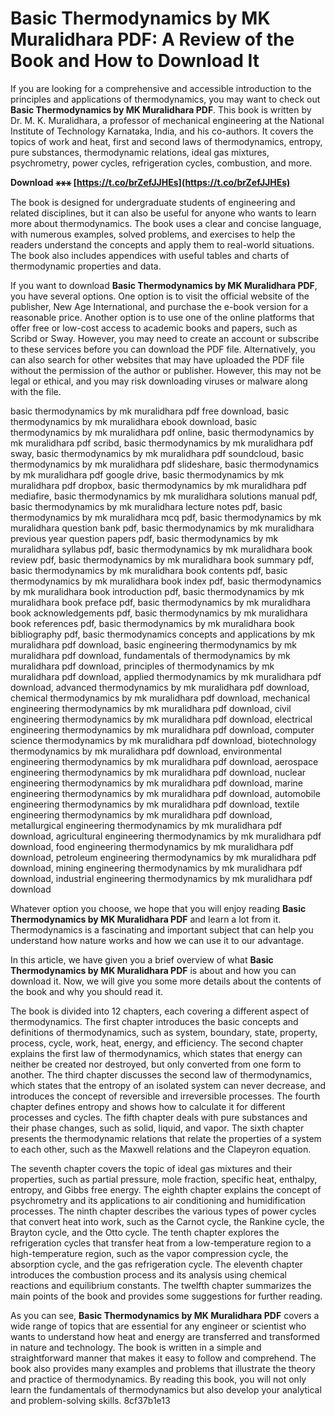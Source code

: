 
 
# Basic Thermodynamics by MK Muralidhara PDF: A Review of the Book and How to Download It
  
If you are looking for a comprehensive and accessible introduction to the principles and applications of thermodynamics, you may want to check out **Basic Thermodynamics by MK Muralidhara PDF**. This book is written by Dr. M. K. Muralidhara, a professor of mechanical engineering at the National Institute of Technology Karnataka, India, and his co-authors. It covers the topics of work and heat, first and second laws of thermodynamics, entropy, pure substances, thermodynamic relations, ideal gas mixtures, psychrometry, power cycles, refrigeration cycles, combustion, and more.
 
**Download ⚹⚹⚹ [https://t.co/brZefJJHEs](https://t.co/brZefJJHEs)**


  
The book is designed for undergraduate students of engineering and related disciplines, but it can also be useful for anyone who wants to learn more about thermodynamics. The book uses a clear and concise language, with numerous examples, solved problems, and exercises to help the readers understand the concepts and apply them to real-world situations. The book also includes appendices with useful tables and charts of thermodynamic properties and data.
  
If you want to download **Basic Thermodynamics by MK Muralidhara PDF**, you have several options. One option is to visit the official website of the publisher, New Age International, and purchase the e-book version for a reasonable price. Another option is to use one of the online platforms that offer free or low-cost access to academic books and papers, such as Scribd or Sway. However, you may need to create an account or subscribe to these services before you can download the PDF file. Alternatively, you can also search for other websites that may have uploaded the PDF file without the permission of the author or publisher. However, this may not be legal or ethical, and you may risk downloading viruses or malware along with the file.
 
basic thermodynamics by mk muralidhara pdf free download,  basic thermodynamics by mk muralidhara ebook download,  basic thermodynamics by mk muralidhara pdf online,  basic thermodynamics by mk muralidhara pdf scribd,  basic thermodynamics by mk muralidhara pdf sway,  basic thermodynamics by mk muralidhara pdf soundcloud,  basic thermodynamics by mk muralidhara pdf slideshare,  basic thermodynamics by mk muralidhara pdf google drive,  basic thermodynamics by mk muralidhara pdf dropbox,  basic thermodynamics by mk muralidhara pdf mediafire,  basic thermodynamics by mk muralidhara solutions manual pdf,  basic thermodynamics by mk muralidhara lecture notes pdf,  basic thermodynamics by mk muralidhara mcq pdf,  basic thermodynamics by mk muralidhara question bank pdf,  basic thermodynamics by mk muralidhara previous year question papers pdf,  basic thermodynamics by mk muralidhara syllabus pdf,  basic thermodynamics by mk muralidhara book review pdf,  basic thermodynamics by mk muralidhara book summary pdf,  basic thermodynamics by mk muralidhara book contents pdf,  basic thermodynamics by mk muralidhara book index pdf,  basic thermodynamics by mk muralidhara book introduction pdf,  basic thermodynamics by mk muralidhara book preface pdf,  basic thermodynamics by mk muralidhara book acknowledgements pdf,  basic thermodynamics by mk muralidhara book references pdf,  basic thermodynamics by mk muralidhara book bibliography pdf,  basic thermodynamics concepts and applications by mk muralidhara pdf download,  basic engineering thermodynamics by mk muralidhara pdf download,  fundamentals of thermodynamics by mk muralidhara pdf download,  principles of thermodynamics by mk muralidhara pdf download,  applied thermodynamics by mk muralidhara pdf download,  advanced thermodynamics by mk muralidhara pdf download,  chemical thermodynamics by mk muralidhara pdf download,  mechanical engineering thermodynamics by mk muralidhara pdf download,  civil engineering thermodynamics by mk muralidhara pdf download,  electrical engineering thermodynamics by mk muralidhara pdf download,  computer science thermodynamics by mk muralidhara pdf download,  biotechnology thermodynamics by mk muralidhara pdf download,  environmental engineering thermodynamics by mk muralidhara pdf download,  aerospace engineering thermodynamics by mk muralidhara pdf download,  nuclear engineering thermodynamics by mk muralidhara pdf download,  marine engineering thermodynamics by mk muralidhara pdf download,  automobile engineering thermodynamics by mk muralidhara pdf download,  textile engineering thermodynamics by mk muralidhara pdf download,  metallurgical engineering thermodynamics by mk muralidhara pdf download,  agricultural engineering thermodynamics by mk muralidhara pdf download,  food engineering thermodynamics by mk muralidhara pdf download,  petroleum engineering thermodynamics by mk muralidhara pdf download,  mining engineering thermodynamics by mk muralidhara pdf download,  industrial engineering thermodynamics by mk muralidhara pdf download
  
Whatever option you choose, we hope that you will enjoy reading **Basic Thermodynamics by MK Muralidhara PDF** and learn a lot from it. Thermodynamics is a fascinating and important subject that can help you understand how nature works and how we can use it to our advantage.
  
In this article, we have given you a brief overview of what **Basic Thermodynamics by MK Muralidhara PDF** is about and how you can download it. Now, we will give you some more details about the contents of the book and why you should read it.
  
The book is divided into 12 chapters, each covering a different aspect of thermodynamics. The first chapter introduces the basic concepts and definitions of thermodynamics, such as system, boundary, state, property, process, cycle, work, heat, energy, and efficiency. The second chapter explains the first law of thermodynamics, which states that energy can neither be created nor destroyed, but only converted from one form to another. The third chapter discusses the second law of thermodynamics, which states that the entropy of an isolated system can never decrease, and introduces the concept of reversible and irreversible processes. The fourth chapter defines entropy and shows how to calculate it for different processes and cycles. The fifth chapter deals with pure substances and their phase changes, such as solid, liquid, and vapor. The sixth chapter presents the thermodynamic relations that relate the properties of a system to each other, such as the Maxwell relations and the Clapeyron equation.
  
The seventh chapter covers the topic of ideal gas mixtures and their properties, such as partial pressure, mole fraction, specific heat, enthalpy, entropy, and Gibbs free energy. The eighth chapter explains the concept of psychrometry and its applications to air conditioning and humidification processes. The ninth chapter describes the various types of power cycles that convert heat into work, such as the Carnot cycle, the Rankine cycle, the Brayton cycle, and the Otto cycle. The tenth chapter explores the refrigeration cycles that transfer heat from a low-temperature region to a high-temperature region, such as the vapor compression cycle, the absorption cycle, and the gas refrigeration cycle. The eleventh chapter introduces the combustion process and its analysis using chemical reactions and equilibrium constants. The twelfth chapter summarizes the main points of the book and provides some suggestions for further reading.
  
As you can see, **Basic Thermodynamics by MK Muralidhara PDF** covers a wide range of topics that are essential for any engineer or scientist who wants to understand how heat and energy are transferred and transformed in nature and technology. The book is written in a simple and straightforward manner that makes it easy to follow and comprehend. The book also provides many examples and problems that illustrate the theory and practice of thermodynamics. By reading this book, you will not only learn the fundamentals of thermodynamics but also develop your analytical and problem-solving skills.
 8cf37b1e13
 
